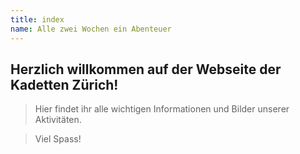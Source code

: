 ```yaml
---
title: index
name: Alle zwei Wochen ein Abenteuer
---
```

## Herzlich willkommen auf der Webseite der Kadetten Zürich!
> Hier findet ihr alle wichtigen Informationen und Bilder unserer Aktivitäten. 
> 
> Viel Spass!

